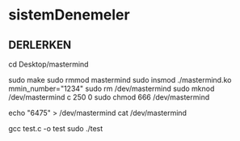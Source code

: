 # sistemDenemeler
## DERLERKEN

cd Desktop/mastermind

sudo make
sudo rmmod mastermind
sudo insmod ./mastermind.ko mmin_number="1234"
sudo rm /dev/mastermind
sudo mknod /dev/mastermind c 250 0
sudo chmod 666 /dev/mastermind

echo "6475" > /dev/mastermind
cat /dev/mastermind

gcc test.c -o test
sudo ./test
